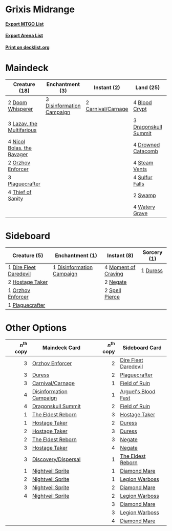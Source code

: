 # Grixis Midrange

#### [Export MTGO List](../collection/Grixis%20Midrange/Grixis%20Midrange.txt)
#### [Export Arena List](../collection/Grixis%20Midrange/Grixis%20Midrange_arena.txt)
#### [Print on decklist.org](http://decklist.org/?deckmain=4%09Blood%20Crypt%0A2%09Carnival/Carnage%0A2%09Discovery/Dispersal%0A3%09Disinformation%20Campaign%0A2%09Doom%20Whisperer%0A3%09Dragonskull%20Summit%0A4%09Drowned%20Catacomb%0A2%09Duress%0A4%09Lava%20Coil%0A3%09Lazav,%20the%20Multifarious%0A4%09Nicol%20Bolas,%20the%20Ravager%0A2%09Orzhov%20Enforcer%0A3%09Plaguecrafter%0A4%09Steam%20Vents%0A4%09Sulfur%20Falls%0A2%09Swamp%0A4%09Thief%20of%20Sanity%0A4%09Thought%20Erasure%0A4%09Watery%20Grave&deckside=1%09Dire%20Fleet%20Daredevil%0A1%09Disinformation%20Campaign%0A1%09Duress%0A2%09Hostage%20Taker%0A4%09Moment%20of%20Craving%0A2%09Negate%0A1%09Orzhov%20Enforcer%0A1%09Plaguecrafter%0A2%09Spell%20Pierce)
# Maindeck

|                                            Creature (18)                                            |                                          Enchantment (3)                                           |                                         Instant (2)                                         |                                           Land (25)                                           |                                          Sorcery (12)                                          |
|-----------------------------------------------------------------------------------------------------|----------------------------------------------------------------------------------------------------|---------------------------------------------------------------------------------------------|-----------------------------------------------------------------------------------------------|------------------------------------------------------------------------------------------------|
|2 [Doom Whisperer](http://gatherer.wizards.com/Pages/Card/Details.aspx?multiverseid=452819)          |3 [Disinformation Campaign](http://gatherer.wizards.com/Pages/Card/Details.aspx?multiverseid=452917)|2 [Carnival/Carnage](http://gatherer.wizards.com/Pages/Card/Details.aspx?multiverseid=457366)|4 [Blood Crypt](http://gatherer.wizards.com/Pages/Card/Details.aspx?multiverseid=97102)        |2 [Discovery/Dispersal](http://gatherer.wizards.com/Pages/Card/Details.aspx?multiverseid=452973)|
|3 [Lazav, the Multifarious](http://gatherer.wizards.com/Pages/Card/Details.aspx?multiverseid=452934) |                                                                                                    |                                                                                             |3 [Dragonskull Summit](http://gatherer.wizards.com/Pages/Card/Details.aspx?multiverseid=420909)|2 [Duress](http://gatherer.wizards.com/Pages/Card/Details.aspx?multiverseid=14557)              |
|4 [Nicol Bolas, the Ravager](http://gatherer.wizards.com/Pages/Card/Details.aspx?multiverseid=447354)|                                                                                                    |                                                                                             |4 [Drowned Catacomb](http://gatherer.wizards.com/Pages/Card/Details.aspx?multiverseid=430633)  |4 [Lava Coil](http://gatherer.wizards.com/Pages/Card/Details.aspx?multiverseid=452858)          |
|2 [Orzhov Enforcer](http://gatherer.wizards.com/Pages/Card/Details.aspx?multiverseid=457223)         |                                                                                                    |                                                                                             |4 [Steam Vents](http://gatherer.wizards.com/Pages/Card/Details.aspx?multiverseid=405109)       |4 [Thought Erasure](http://gatherer.wizards.com/Pages/Card/Details.aspx?multiverseid=452956)    |
|3 [Plaguecrafter](http://gatherer.wizards.com/Pages/Card/Details.aspx?multiverseid=452832)           |                                                                                                    |                                                                                             |4 [Sulfur Falls](http://gatherer.wizards.com/Pages/Card/Details.aspx?multiverseid=443135)      |                                                                                                |
|4 [Thief of Sanity](http://gatherer.wizards.com/Pages/Card/Details.aspx?multiverseid=452955)         |                                                                                                    |                                                                                             |2 [Swamp](http://gatherer.wizards.com/Pages/Card/Details.aspx?multiverseid=439858)             |                                                                                                |
|                                                                                                     |                                                                                                    |                                                                                             |4 [Watery Grave](http://gatherer.wizards.com/Pages/Card/Details.aspx?multiverseid=405114)      |                                                                                                |


# Sideboard

|                                          Creature (5)                                           |                                          Enchantment (1)                                           |                                         Instant (8)                                          |                                   Sorcery (1)                                    |
|-------------------------------------------------------------------------------------------------|----------------------------------------------------------------------------------------------------|----------------------------------------------------------------------------------------------|----------------------------------------------------------------------------------|
|1 [Dire Fleet Daredevil](http://gatherer.wizards.com/Pages/Card/Details.aspx?multiverseid=439756)|1 [Disinformation Campaign](http://gatherer.wizards.com/Pages/Card/Details.aspx?multiverseid=452917)|4 [Moment of Craving](http://gatherer.wizards.com/Pages/Card/Details.aspx?multiverseid=439736)|1 [Duress](http://gatherer.wizards.com/Pages/Card/Details.aspx?multiverseid=14557)|
|2 [Hostage Taker](http://gatherer.wizards.com/Pages/Card/Details.aspx?multiverseid=435379)       |                                                                                                    |2 [Negate](http://gatherer.wizards.com/Pages/Card/Details.aspx?multiverseid=423707)           |                                                                                  |
|1 [Orzhov Enforcer](http://gatherer.wizards.com/Pages/Card/Details.aspx?multiverseid=457223)     |                                                                                                    |2 [Spell Pierce](http://gatherer.wizards.com/Pages/Card/Details.aspx?multiverseid=425876)     |                                                                                  |
|1 [Plaguecrafter](http://gatherer.wizards.com/Pages/Card/Details.aspx?multiverseid=452832)       |                                                                                                    |                                                                                              |                                                                                  |


# Other Options

|*n*<sup>th</sup> copy|                                          Maindeck Card                                           |*n*<sup>th</sup> copy|                                        Sideboard Card                                         |
|--------------------:|--------------------------------------------------------------------------------------------------|--------------------:|-----------------------------------------------------------------------------------------------|
|                    3|[Orzhov Enforcer](http://gatherer.wizards.com/Pages/Card/Details.aspx?multiverseid=457223)        |                    2|[Dire Fleet Daredevil](http://gatherer.wizards.com/Pages/Card/Details.aspx?multiverseid=439756)|
|                    3|[Duress](http://gatherer.wizards.com/Pages/Card/Details.aspx?multiverseid=14557)                  |                    2|[Plaguecrafter](http://gatherer.wizards.com/Pages/Card/Details.aspx?multiverseid=452832)       |
|                    3|[Carnival/Carnage](http://gatherer.wizards.com/Pages/Card/Details.aspx?multiverseid=457366)       |                    1|[Field of Ruin](http://gatherer.wizards.com/Pages/Card/Details.aspx?multiverseid=435415)       |
|                    4|[Disinformation Campaign](http://gatherer.wizards.com/Pages/Card/Details.aspx?multiverseid=452917)|                    1|[Arguel's Blood Fast](http://gatherer.wizards.com/Pages/Card/Details.aspx?multiverseid=439316) |
|                    4|[Dragonskull Summit](http://gatherer.wizards.com/Pages/Card/Details.aspx?multiverseid=420909)     |                    2|[Field of Ruin](http://gatherer.wizards.com/Pages/Card/Details.aspx?multiverseid=435415)       |
|                    1|[The Eldest Reborn](http://gatherer.wizards.com/Pages/Card/Details.aspx?multiverseid=442978)      |                    3|[Hostage Taker](http://gatherer.wizards.com/Pages/Card/Details.aspx?multiverseid=435379)       |
|                    1|[Hostage Taker](http://gatherer.wizards.com/Pages/Card/Details.aspx?multiverseid=435379)          |                    2|[Duress](http://gatherer.wizards.com/Pages/Card/Details.aspx?multiverseid=14557)               |
|                    2|[Hostage Taker](http://gatherer.wizards.com/Pages/Card/Details.aspx?multiverseid=435379)          |                    3|[Duress](http://gatherer.wizards.com/Pages/Card/Details.aspx?multiverseid=14557)               |
|                    2|[The Eldest Reborn](http://gatherer.wizards.com/Pages/Card/Details.aspx?multiverseid=442978)      |                    3|[Negate](http://gatherer.wizards.com/Pages/Card/Details.aspx?multiverseid=423707)              |
|                    3|[Hostage Taker](http://gatherer.wizards.com/Pages/Card/Details.aspx?multiverseid=435379)          |                    4|[Negate](http://gatherer.wizards.com/Pages/Card/Details.aspx?multiverseid=423707)              |
|                    3|[Discovery/Dispersal](http://gatherer.wizards.com/Pages/Card/Details.aspx?multiverseid=452973)    |                    1|[The Eldest Reborn](http://gatherer.wizards.com/Pages/Card/Details.aspx?multiverseid=442978)   |
|                    1|[Nightveil Sprite](http://gatherer.wizards.com/Pages/Card/Details.aspx?multiverseid=452798)       |                    1|[Diamond Mare](http://gatherer.wizards.com/Pages/Card/Details.aspx?multiverseid=447368)        |
|                    2|[Nightveil Sprite](http://gatherer.wizards.com/Pages/Card/Details.aspx?multiverseid=452798)       |                    1|[Legion Warboss](http://gatherer.wizards.com/Pages/Card/Details.aspx?multiverseid=452859)      |
|                    3|[Nightveil Sprite](http://gatherer.wizards.com/Pages/Card/Details.aspx?multiverseid=452798)       |                    2|[Diamond Mare](http://gatherer.wizards.com/Pages/Card/Details.aspx?multiverseid=447368)        |
|                    4|[Nightveil Sprite](http://gatherer.wizards.com/Pages/Card/Details.aspx?multiverseid=452798)       |                    2|[Legion Warboss](http://gatherer.wizards.com/Pages/Card/Details.aspx?multiverseid=452859)      |
|                     |                                                                                                  |                    3|[Diamond Mare](http://gatherer.wizards.com/Pages/Card/Details.aspx?multiverseid=447368)        |
|                     |                                                                                                  |                    3|[Legion Warboss](http://gatherer.wizards.com/Pages/Card/Details.aspx?multiverseid=452859)      |
|                     |                                                                                                  |                    4|[Diamond Mare](http://gatherer.wizards.com/Pages/Card/Details.aspx?multiverseid=447368)        |

